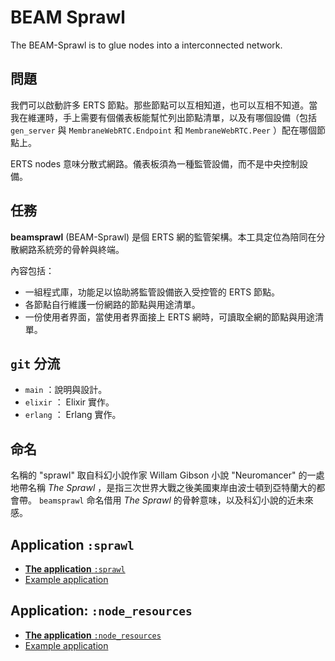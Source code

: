 # BEAM Sprawl
The BEAM-Sprawl is to glue nodes into a interconnected network.

## 問題
我們可以啟動許多 ERTS 節點。那些節點可以互相知道，也可以互相不知道。當我在維運時，手上需要有個儀表板能幫忙列出節點清單，以及有哪個設備（包括 `gen_server` 與 `MembraneWebRTC.Endpoint` 和 `MembraneWebRTC.Peer` ）配在哪個節點上。

ERTS nodes 意味分散式網路。儀表板須為一種監管設備，而不是中央控制設備。

## 任務
**beamsprawl** (BEAM-Sprawl) 是個 ERTS 網的監管架構。本工具定位為陪同在分散網路系統旁的骨幹與終端。

內容包括：

- 一組程式庫，功能足以協助將監管設備嵌入受控管的 ERTS 節點。
- 各節點自行維護一份網路的節點與用途清單。
- 一份使用者界面，當使用者界面接上 ERTS 網時，可讀取全網的節點與用途清單。

## `git` 分流
- `main` ：說明與設計。
- `elixir` ： Elixir 實作。
- `erlang` ： Erlang 實作。

## 命名
名稱的 "sprawl" 取自科幻小說作家 Willam Gibson 小說 "Neuromancer" 的一處地帶名稱 *The Sprawl* ，是指三次世界大戰之後美國東岸由波士頓到亞特蘭大的都會帶。 `beamsprawl` 命名借用 *The Sprawl* 的骨幹意味，以及科幻小說的近未來感。

## Application `:sprawl`

- [**The application** `:sprawl`](sprawl/)
- [Example application](example/)

## Application: `:node_resources`

- [**The application** `:node_resources`](node_resources/)
- [Example application](example/)
